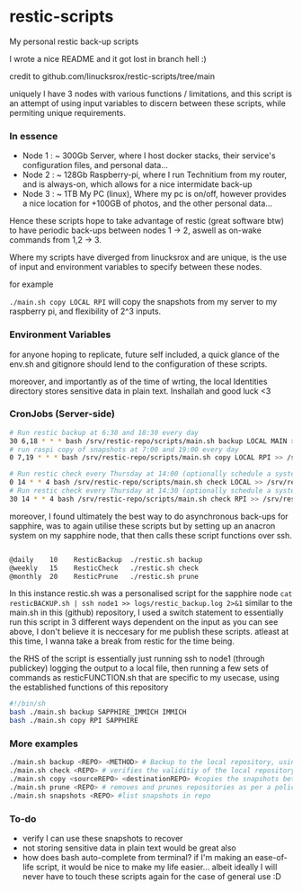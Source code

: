 # restic-scripts
My personal restic back-up scripts 

I wrote a nice README and it got lost in branch hell :) 

credit to github.com/linucksrox/restic-scripts/tree/main 

uniquely I have 3 nodes with various functions / limitations, and this script is an attempt of using input variables to discern between these scripts, while permiting unique requirements. 

### In essence

- Node 1  : ~ 300Gb Server, where I host docker stacks, their service's configuration files, and personal data...
- Node 2  : ~ 128Gb Raspberry-pi, where I run Technitium from my router, and is always-on, which allows for a nice intermidate back-up
- Node 3  : ~ 1TB My PC (linux), Where my pc is on/off, however provides a nice location for +100GB of photos, and the other personal data...

Hence these scripts hope to take advantage of restic (great software btw) to have periodic back-ups between nodes 1 -> 2, aswell as on-wake commands from 1,2 -> 3. 

Where my scripts have diverged from linucksrox and are unique, is the use of input and environment variables to specify between these nodes.

for example 

`./main.sh copy LOCAL RPI` will copy the snapshots from my server to my raspberry pi, and flexibility of 2^3 inputs. 

### Environment Variables 

for anyone hoping to replicate, future self included, a quick glance of the env.sh and gitignore should lend to the configuration of these scripts. 

moreover, and importantly as of the time of wrting, the local Identities directory stores sensitive data in plain text. Inshallah and good luck <3


### CronJobs (Server-side)
```bash
# Run restic backup at 6:30 and 18:30 every day
30 6,18 * * * bash /srv/restic-repo/scripts/main.sh backup LOCAL MAIN >> /srv/restic-repo/scripts/logs/restic_backup.log 2>&1
# run raspi copy of snapshots at 7:00 and 19:00 every day
0 7,19 * * * bash /srv/restic-repo/scripts/main.sh copy LOCAL RPI >> /srv/restic-repo/scripts/logs/restic_backup.log 2>&1

# Run restic check every Thursday at 14:00 (optionally schedule a system reboot in root's crontab 10 minutes before this runs >
0 14 * * 4 bash /srv/restic-repo/scripts/main.sh check LOCAL >> /srv/restic-repo/scripts/logs/restic_backup.log 2>&1
# Run restic check every Thursday at 14:30 (optionally schedule a system reboot in root's crontab 10 minutes before this runs >
30 14 * * 4 bash /srv/restic-repo/scripts/main.sh check RPI >> /srv/restic-repo/scripts/logs/restic_backup.log 2>&1
```
moreover, I found ultimately the best way to do asynchronous back-ups for sapphire, was to again utilise these scripts but by setting up an anacron system on my sapphire node, that then calls these script functions over ssh. 
```bash

@daily    10    ResticBackup  ./restic.sh backup
@weekly   15    ResticCheck   ./restic.sh check
@monthly  20    ResticPrune   ./restic.sh prune
```
In this instance restic.sh was a personalised script for the sapphire node
`cat resticBACKUP.sh | ssh node1 >> logs/restic_backup.log 2>&1`
similar to the main.sh in this (github) repository, I used a switch statement to essentially run this script in 3 different ways dependent on the input as you can see above, I don't believe it is neccesary for me publish these scripts. atleast at this time, I wanna take a break from restic for the time being. 

the RHS of the script is essentially just running ssh to node1 (through publickey) logging the output to a local file, then running a few sets of commands as resticFUNCTION.sh that are specific to my usecase, using the established functions of this repository 

```bash
#!/bin/sh
bash ./main.sh backup SAPPHIRE_IMMICH IMMICH 
bash ./main.sh copy RPI SAPPHIRE
```

### More examples
```bash
./main.sh backup <REPO> <METHOD> # Backup to the local repository, using method MAIN. as assigned in the env. "method" i,e what files are backed up is in configs and has strict but universal naming. 
./main.sh check <REPO> # verifies the validitiy of the local repository
./main.sh copy <sourceREPO> <destinationREPO> #copies the snapshots between two repositories ie 
./main.sh prune <REPO> # removes and prunes repositories as per a policy defined in the env file
./main.sh snapshots <REPO> #list snapshots in repo
```

### To-do
- verify I can use these snapshots to recover 
- not storing sensitive data in plain text would be great also
- how does bash auto-complete from terminal? if I'm making an ease-of-life script, it would be nice to make my life easier... albeit ideally I will never have to touch these scripts again for the case of general use :D
